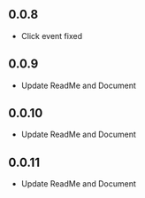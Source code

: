 ## 0.0.8

* Click event fixed

## 0.0.9

* Update ReadMe and Document

## 0.0.10

* Update ReadMe and Document

## 0.0.11

* Update ReadMe and Document

